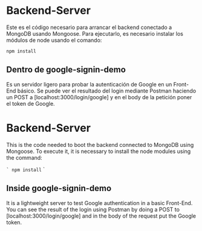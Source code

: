 # Backend-Server
Este es el código necesario para arrancar el backend conectado a MongoDB usando Mongoose.
Para ejecutarlo, es necesario instalar los módulos de node usando el comando:

```
npm install
```

## Dentro de google-signin-demo

Es un servidor ligero para probar la autenticación de Google en un Front-End básico. Se puede ver el resultado del login mediante Postman haciendo un POST a [localhost:3000/login/google]
y en el body de la petición poner el token de Google.

# Backend-Server
This is the code needed to boot the backend connected to MongoDB using Mongoose.
To execute it, it is necessary to install the node modules using the command:

`` `
npm install
`` `

## Inside google-signin-demo

It is a lightweight server to test Google authentication in a basic Front-End. You can see the result of the login using Postman by doing a POST to [localhost:3000/login/google]
and in the body of the request put the Google token.